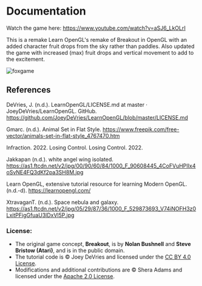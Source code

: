 # Documentation
Watch the game here: https://www.youtube.com/watch?v=aSJ6_LkOLrI

This is a remake Learn OpenGL's remake of Breakout in OpenGL with an added character fruit drops from the sky rather than paddles. Also updated the game with increased (max) fruit drops and vertical movement to add to the excitement. 

![foxgame](https://user-images.githubusercontent.com/110789514/211552036-50158ef3-ad33-41cd-94e7-01c656f27145.png)


## References 

DeVries, J. (n.d.). LearnOpenGL/LICENSE.md at master · JoeyDeVries/LearnOpenGL. GitHub. https://github.com/JoeyDeVries/LearnOpenGL/blob/master/LICENSE.md

Gmarc. (n.d.). Animal Set in Flat Style. https://www.freepik.com/free-vector/animals-set-in-flat-style_4767470.htm

Infraction. 2022. Losing Control. Losing Control. 2022.

Jakkapan (n.d.). white angel wing isolated. https://as1.ftcdn.net/v2/jpg/00/90/60/84/1000_F_90608445_4CoFVuHPIIx4oSvNE4FQ3dKf2pa3SH8M.jpg

Learn OpenGL, extensive tutorial resource for learning Modern OpenGL. (n.d.-d). https://learnopengl.com/

XtravaganT. (n.d.). Space nebula and galaxy. https://as1.ftcdn.net/v2/jpg/05/29/87/36/1000_F_529873693_V74iNOFH3z0LxitPFigGfuaU3lDxVl5P.jpg

### License:
- The original game concept, **Breakout**, is by **Nolan Bushnell** and **Steve Bristow (Atari)**, and is in the public domain.
- The tutorial code is © Joey DeVries and licensed under the [CC BY 4.0 License](https://creativecommons.org/licenses/by/4.0/).
- Modifications and additional contributions are © Shera Adams and licensed under the [Apache 2.0 License](https://www.apache.org/licenses/LICENSE-2.0).

